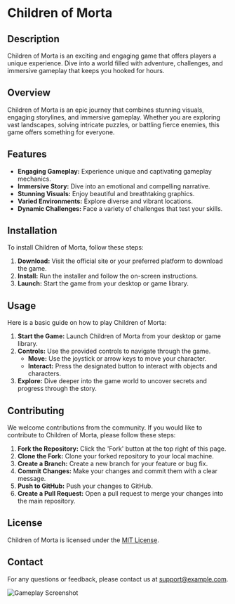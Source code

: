 # Children of Morta

## Description
Children of Morta is an exciting and engaging game that offers players a unique experience. Dive into a world filled with adventure, challenges, and immersive gameplay that keeps you hooked for hours.

## Overview
Children of Morta is an epic journey that combines stunning visuals, engaging storylines, and immersive gameplay. Whether you are exploring vast landscapes, solving intricate puzzles, or battling fierce enemies, this game offers something for everyone.

## Features
- **Engaging Gameplay:** Experience unique and captivating gameplay mechanics.
- **Immersive Story:** Dive into an emotional and compelling narrative.
- **Stunning Visuals:** Enjoy beautiful and breathtaking graphics.
- **Varied Environments:** Explore diverse and vibrant locations.
- **Dynamic Challenges:** Face a variety of challenges that test your skills.

## Installation
To install Children of Morta, follow these steps:

1. **Download:** Visit the official site or your preferred platform to download the game.
2. **Install:** Run the installer and follow the on-screen instructions.
3. **Launch:** Start the game from your desktop or game library.

## Usage
Here is a basic guide on how to play Children of Morta:

1. **Start the Game:** Launch Children of Morta from your desktop or game library.
2. **Controls:** Use the provided controls to navigate through the game.
   - **Move:** Use the joystick or arrow keys to move your character.
   - **Interact:** Press the designated button to interact with objects and characters.
3. **Explore:** Dive deeper into the game world to uncover secrets and progress through the story.

## Contributing
We welcome contributions from the community. If you would like to contribute to Children of Morta, please follow these steps:

1. **Fork the Repository:** Click the 'Fork' button at the top right of this page.
2. **Clone the Fork:** Clone your forked repository to your local machine.
3. **Create a Branch:** Create a new branch for your feature or bug fix.
4. **Commit Changes:** Make your changes and commit them with a clear message.
5. **Push to GitHub:** Push your changes to GitHub.
6. **Create a Pull Request:** Open a pull request to merge your changes into the main repository.

## License
Children of Morta is licensed under the [MIT License](LICENSE).

## Contact
For any questions or feedback, please contact us at [support@example.com](mailto:support@example.com).

![Gameplay Screenshot](https://example.com/screenshot.png)
